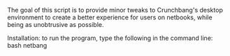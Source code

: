 The goal of this script is to provide minor tweaks to Crunchbang's desktop environment to create a better experience for users on netbooks, while being as unobtrusive as possible. 

Installation:
to run the program, type the following in the command line:
bash netbang
